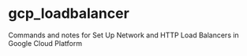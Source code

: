 # gcp_loadbalancer
Commands and notes for Set Up Network and HTTP Load Balancers in Google Cloud Platform

